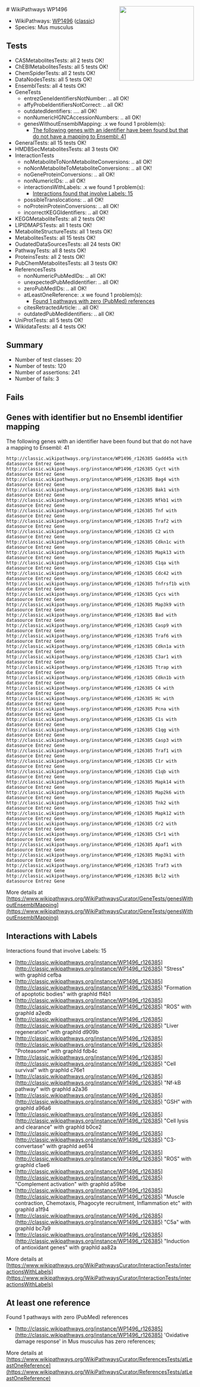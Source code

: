 <img style="float: right; width: 200px" src="https://upload.wikimedia.org/wikipedia/commons/thumb/8/83/Wplogo_with_text_500.png/640px-Wplogo_with_text_500.png" />
# WikiPathways WP1496

* WikiPathways: [WP1496](https://wikipathways.org/pathways/WP1496) ([classic](https://classic.wikipathways.org/instance/WP1496))
* Species: Mus musculus
## Tests
* CASMetabolitesTests: all 2 tests OK!
* ChEBIMetabolitesTests: all 5 tests OK!
* ChemSpiderTests: all 2 tests OK!
* DataNodesTests: all 5 tests OK!
* EnsemblTests: all 4 tests OK!
* GeneTests
    * entrezGeneIdentifiersNotNumber: .. all OK!
    * affyProbeIdentifiersNotCorrect: .. all OK!
    * outdatedIdentifiers: .... all OK!
    * nonNumericHGNCAccessionNumbers: .. all OK!
    * genesWithoutEnsemblMapping: .x we found 1 problem(s):
        * [The following genes with an identifier have been found but that do not have a mapping to Ensembl: 41](#c4e5436b)
* GeneralTests: all 15 tests OK!
* HMDBSecMetabolitesTests: all 3 tests OK!
* InteractionTests
    * noMetaboliteToNonMetaboliteConversions: .. all OK!
    * noNonMetaboliteToMetaboliteConversions: .. all OK!
    * noGeneProteinConversions: .. all OK!
    * nonNumericIDs: .. all OK!
    * interactionsWithLabels: .x we found 1 problem(s):
        * [Interactions found that involve Labels: 15](#fe97a8bd)
    * possibleTranslocations: .. all OK!
    * noProteinProteinConversions: .. all OK!
    * incorrectKEGGIdentifiers: .. all OK!
* KEGGMetaboliteTests: all 2 tests OK!
* LIPIDMAPSTests: all 1 tests OK!
* MetaboliteStructureTests: all 1 tests OK!
* MetabolitesTests: all 15 tests OK!
* OudatedDataSourcesTests: all 24 tests OK!
* PathwayTests: all 8 tests OK!
* ProteinsTests: all 2 tests OK!
* PubChemMetabolitesTests: all 3 tests OK!
* ReferencesTests
    * nonNumericPubMedIDs: .. all OK!
    * unexpectedPubMedIdentifier: .. all OK!
    * zeroPubMedIDs: .. all OK!
    * atLeastOneReference: .x we found 1 problem(s):
        * [Found 1 pathways with zero (PubMed) references](#d0a459f0)
    * citesRetractedArticle: .. all OK!
    * outdatedPubMedIdentifiers: .. all OK!
* UniProtTests: all 5 tests OK!
* WikidataTests: all 4 tests OK!


## Summary

* Number of test classes: 20
* Number of tests: 120
* Number of assertions: 241
* Number of fails: 3

## Fails

<a name="c4e5436b" />

## Genes with identifier but no Ensembl identifier mapping

The following genes with an identifier have been found but that do not have a mapping to Ensembl: 41
```
http://classic.wikipathways.org/instance/WP1496_r126385 Gadd45a with datasource Entrez Gene
http://classic.wikipathways.org/instance/WP1496_r126385 Cyct with datasource Entrez Gene
http://classic.wikipathways.org/instance/WP1496_r126385 Bag4 with datasource Entrez Gene
http://classic.wikipathways.org/instance/WP1496_r126385 Bak1 with datasource Entrez Gene
http://classic.wikipathways.org/instance/WP1496_r126385 Nfkb1 with datasource Entrez Gene
http://classic.wikipathways.org/instance/WP1496_r126385 Tnf with datasource Entrez Gene
http://classic.wikipathways.org/instance/WP1496_r126385 Traf2 with datasource Entrez Gene
http://classic.wikipathways.org/instance/WP1496_r126385 C2 with datasource Entrez Gene
http://classic.wikipathways.org/instance/WP1496_r126385 Cdkn1c with datasource Entrez Gene
http://classic.wikipathways.org/instance/WP1496_r126385 Mapk13 with datasource Entrez Gene
http://classic.wikipathways.org/instance/WP1496_r126385 C1qa with datasource Entrez Gene
http://classic.wikipathways.org/instance/WP1496_r126385 Cdc42 with datasource Entrez Gene
http://classic.wikipathways.org/instance/WP1496_r126385 Tnfrsf1b with datasource Entrez Gene
http://classic.wikipathways.org/instance/WP1496_r126385 Cycs with datasource Entrez Gene
http://classic.wikipathways.org/instance/WP1496_r126385 Map3k9 with datasource Entrez Gene
http://classic.wikipathways.org/instance/WP1496_r126385 Bad with datasource Entrez Gene
http://classic.wikipathways.org/instance/WP1496_r126385 Casp9 with datasource Entrez Gene
http://classic.wikipathways.org/instance/WP1496_r126385 Traf6 with datasource Entrez Gene
http://classic.wikipathways.org/instance/WP1496_r126385 Cdkn1a with datasource Entrez Gene
http://classic.wikipathways.org/instance/WP1496_r126385 C3ar1 with datasource Entrez Gene
http://classic.wikipathways.org/instance/WP1496_r126385 Ttrap with datasource Entrez Gene
http://classic.wikipathways.org/instance/WP1496_r126385 Cdkn1b with datasource Entrez Gene
http://classic.wikipathways.org/instance/WP1496_r126385 C4 with datasource Entrez Gene
http://classic.wikipathways.org/instance/WP1496_r126385 Hc with datasource Entrez Gene
http://classic.wikipathways.org/instance/WP1496_r126385 Pcna with datasource Entrez Gene
http://classic.wikipathways.org/instance/WP1496_r126385 C1s with datasource Entrez Gene
http://classic.wikipathways.org/instance/WP1496_r126385 C1qg with datasource Entrez Gene
http://classic.wikipathways.org/instance/WP1496_r126385 Casp3 with datasource Entrez Gene
http://classic.wikipathways.org/instance/WP1496_r126385 Traf1 with datasource Entrez Gene
http://classic.wikipathways.org/instance/WP1496_r126385 C1r with datasource Entrez Gene
http://classic.wikipathways.org/instance/WP1496_r126385 C1qb with datasource Entrez Gene
http://classic.wikipathways.org/instance/WP1496_r126385 Mapk14 with datasource Entrez Gene
http://classic.wikipathways.org/instance/WP1496_r126385 Map2k6 with datasource Entrez Gene
http://classic.wikipathways.org/instance/WP1496_r126385 Tnk2 with datasource Entrez Gene
http://classic.wikipathways.org/instance/WP1496_r126385 Mapk12 with datasource Entrez Gene
http://classic.wikipathways.org/instance/WP1496_r126385 Cr2 with datasource Entrez Gene
http://classic.wikipathways.org/instance/WP1496_r126385 C5r1 with datasource Entrez Gene
http://classic.wikipathways.org/instance/WP1496_r126385 Apaf1 with datasource Entrez Gene
http://classic.wikipathways.org/instance/WP1496_r126385 Map3k1 with datasource Entrez Gene
http://classic.wikipathways.org/instance/WP1496_r126385 Traf3 with datasource Entrez Gene
http://classic.wikipathways.org/instance/WP1496_r126385 Bcl2 with datasource Entrez Gene
```

More details at [https://www.wikipathways.org/WikiPathwaysCurator/GeneTests/genesWithoutEnsemblMapping](https://www.wikipathways.org/WikiPathwaysCurator/GeneTests/genesWithoutEnsemblMapping)

<a name="fe97a8bd" />

## Interactions with Labels

Interactions found that involve Labels: 15

* [http://classic.wikipathways.org/instance/WP1496_r126385](http://classic.wikipathways.org/instance/WP1496_r126385) "Stress" with graphId cefba
* [http://classic.wikipathways.org/instance/WP1496_r126385](http://classic.wikipathways.org/instance/WP1496_r126385) "Formation of apoptotic bodies" with graphId ff4b1
* [http://classic.wikipathways.org/instance/WP1496_r126385](http://classic.wikipathways.org/instance/WP1496_r126385) "ROS" with graphId a2edb
* [http://classic.wikipathways.org/instance/WP1496_r126385](http://classic.wikipathways.org/instance/WP1496_r126385) "Liver regeneration" with graphId d909b
* [http://classic.wikipathways.org/instance/WP1496_r126385](http://classic.wikipathways.org/instance/WP1496_r126385) "Proteasome" with graphId fdb4c
* [http://classic.wikipathways.org/instance/WP1496_r126385](http://classic.wikipathways.org/instance/WP1496_r126385) "Cell survival" with graphId c76e1
* [http://classic.wikipathways.org/instance/WP1496_r126385](http://classic.wikipathways.org/instance/WP1496_r126385) "Nf-kB pathway" with graphId a2a36
* [http://classic.wikipathways.org/instance/WP1496_r126385](http://classic.wikipathways.org/instance/WP1496_r126385) "GSH" with graphId a96a6
* [http://classic.wikipathways.org/instance/WP1496_r126385](http://classic.wikipathways.org/instance/WP1496_r126385) "Cell lysis and clearance" with graphId b0ce2
* [http://classic.wikipathways.org/instance/WP1496_r126385](http://classic.wikipathways.org/instance/WP1496_r126385) "C3-convertase" with graphId ae614
* [http://classic.wikipathways.org/instance/WP1496_r126385](http://classic.wikipathways.org/instance/WP1496_r126385) "ROS" with graphId c1ae6
* [http://classic.wikipathways.org/instance/WP1496_r126385](http://classic.wikipathways.org/instance/WP1496_r126385) "Complement activation" with graphId a59be
* [http://classic.wikipathways.org/instance/WP1496_r126385](http://classic.wikipathways.org/instance/WP1496_r126385) "Muscle contraction,
Chemotaxis,
Phagocyte recruitment,
Inflammation etc" with graphId a1f94
* [http://classic.wikipathways.org/instance/WP1496_r126385](http://classic.wikipathways.org/instance/WP1496_r126385) "C5a" with graphId bc7a9
* [http://classic.wikipathways.org/instance/WP1496_r126385](http://classic.wikipathways.org/instance/WP1496_r126385) "Induction of antioxidant genes" with graphId aa82a


More details at [https://www.wikipathways.org/WikiPathwaysCurator/InteractionTests/interactionsWithLabels](https://www.wikipathways.org/WikiPathwaysCurator/InteractionTests/interactionsWithLabels)

<a name="d0a459f0" />

## At least one reference

Found 1 pathways with zero (PubMed) references

* [http://classic.wikipathways.org/instance/WP1496_r126385](http://classic.wikipathways.org/instance/WP1496_r126385) 'Oxidative damage response' in Mus musculus has zero references; 


More details at [https://www.wikipathways.org/WikiPathwaysCurator/ReferencesTests/atLeastOneReference](https://www.wikipathways.org/WikiPathwaysCurator/ReferencesTests/atLeastOneReference)

